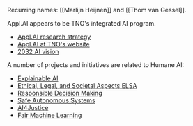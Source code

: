 Recurring names: [[Marlijn Heijnen]] and [[Thom van Gessel]].

Appl.AI appears to be TNO's integrated AI program.

- [Appl.AI research strategy](https://publications.tno.nl/publication/34638651/G9d4Dt/huizing-2021-appl.pdf)
- [Appl.AI at TNO's website](https://www.tno.nl/en/digital/artificial-intelligence/ai-research/)
- [2032 AI vision](https://www.tno.nl/en/vision-ai-2032/)

A number of projects and initiatives are related to Humane AI:

- [Explainable AI](https://appl.ai/technologies/explainable-artificial-intelligence)
- [Ethical, Legal, and Societal Aspects ELSA](https://appl.ai/research-themes/elsa)
- [Responsible Decision Making](https://www.tno.nl/en/digital/artificial-intelligence/responsible-human-machine-interaction/decision-making-people-machines/)
- [Safe Autonomous Systems](https://www.tno.nl/en/digital/artificial-intelligence/safe-autonomous-systems/)
- [AI4Justice](https://appl.ai/projects/ai4justice)
- [Fair Machine Learning](https://www.tno.nl/en/technology-science/technologies/fair-machine-learning)
